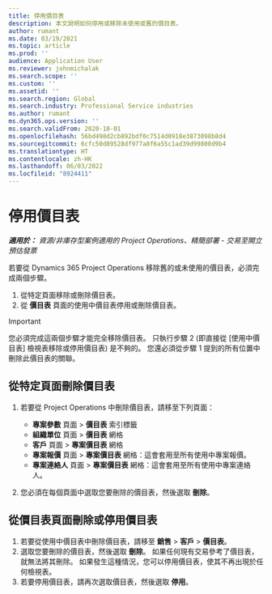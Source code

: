 ```yaml
---
title: 停用價目表
description: 本文說明如何停用或移除未使用或舊的價目表。
author: rumant
ms.date: 03/19/2021
ms.topic: article
ms.prod: ''
audience: Application User
ms.reviewer: johnmichalak
ms.search.scope: ''
ms.custom: ''
ms.assetid: ''
ms.search.region: Global
ms.search.industry: Professional Service industries
ms.author: rumant
ms.dyn365.ops.version: ''
ms.search.validFrom: 2020-10-01
ms.openlocfilehash: 56bd498d2cb892bdf0c7514d0918e3873098b8d4
ms.sourcegitcommit: 6cfc50d89528df977a8f6a55c1ad39d99800d9b4
ms.translationtype: HT
ms.contentlocale: zh-HK
ms.lasthandoff: 06/03/2022
ms.locfileid: "8924411"
---
```

# <a name="deactivate-price-lists"></a>停用價目表 

_**適用於：** 資源/非庫存型案例適用的 Project Operations、精簡部署 - 交易至開立預估發票_

若要從 Dynamics 365 Project Operations 移除舊的或未使用的價目表，必須完成兩個步驟。 

1. 從特定頁面移除或刪除價目表。
2. 從 **價目表** 頁面的使用中價目表停用或刪除價目表。

>[!IMPORTANT]
> 您必須完成這兩個步驟才能完全移除價目表。 只執行步驟 2 (即直接從 [使用中價目表] 檢視表移除或停用價目表) 是不夠的。 您還必須從步驟 1 提到的所有位置中刪除此價目表的關聯。

## <a name="delete-the-price-list-from-specific-pages"></a>從特定頁面刪除價目表
1. 若要從 Project Operations 中刪除價目表，請移至下列頁面：  

      - **專案參數** 頁面 > **價目表** 索引標籤
      - **組織單位** 頁面 > **價目表** 網格
      - **客戶** 頁面 > **專案價目表** 網格
      - **專案報價** 頁面 > **專案價目表** 網格：這會套用至所有使用中專案報價。
      - **專案連絡人** 頁面 > **專案價目表** 網格：這會套用至所有使用中專案連絡人。

 2. 您必須在每個頁面中選取您要刪除的價目表，然後選取 **刪除**。 
 
## <a name="delete-or-deactivate-the-price-list-from-the-price-lists-page"></a>從價目表頁面刪除或停用價目表
 
1. 若要從使用中價目表中刪除價目表，請移至 **銷售** > **客戶** > **價目表**。 
2. 選取您要刪除的價目表，然後選取 **刪除**。 如果任何現有交易參考了價目表，就無法將其刪除。 如果發生這種情況，您可以停用價目表，使其不再出現於任何檢視表。 
3. 若要停用價目表，請再次選取價目表，然後選取 **停用**。   
